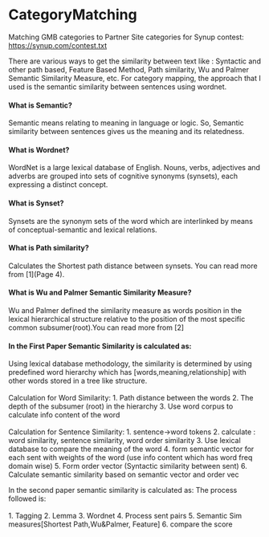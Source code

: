 # CategoryMatching
Matching GMB categories to Partner Site categories for Synup contest: https://synup.com/contest.txt


There are various ways to get the similarity between text like : Syntactic and other path based, Feature Based Method, Path similarity, Wu and Palmer Semantic Similarity Measure, etc. For category mapping,
the approach that I used is the semantic similarity between sentences using wordnet.


#### What is Semantic?
Semantic means relating to meaning in language or logic. So, Semantic similarity between sentences gives us the meaning and its relatedness.

#### What is Wordnet?
WordNet is a large lexical database of English. Nouns, verbs, adjectives and adverbs are grouped into sets of cognitive synonyms (synsets), each expressing a distinct concept.


#### What is Synset?
Synsets are the synonym sets of the word which are interlinked by means of conceptual-semantic and lexical relations.


#### What is Path similarity?
Calculates the Shortest path distance between synsets. You can read more from [1](Page 4).


#### What is Wu and Palmer Semantic Similarity Measure?
Wu and Palmer defined the similarity measure as words position in the lexical hierarchical structure relative to the position of the most specific common subsumer(root).You can read more from [2]


#### In the First Paper Semantic Similarity is calculated as:

Using lexical database methodology, the similarity is determined by using predefined word hierarchy which has [words,meaning,relationship] with other words stored in a tree like structure.
<br><br> Calculation for Word Similarity:
    1. Path distance between the words
    2. The depth of the subsumer (root) in the hierarchy
    3. Use word corpus to calculate info content of the word
<br><br>Calculation for Sentence Similarity:
    1. sentence->word tokens
    2. calculate : word similarity, sentence similarity, word order similarity
    3. Use lexical database to compare the meaning of the word
    4. form semantic vector for each sent with weights of the word (use info content which has word freq domain wise)
    5. Form order vector (Syntactic similarity between sent) 6. Calculate semantic similarity based on semantic vector and order vec


In the second paper semantic similarity is calculated as: The process followed is: <br></br>
    1. Tagging
    2. Lemma
    3. Wordnet
    4. Process sent pairs
    5. Semantic Sim measures[Shortest Path,Wu&Palmer, Feature]
    6. compare the score

